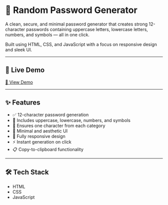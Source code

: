 # 🔐 Random Password Generator

A clean, secure, and minimal password generator that creates strong 12-character passwords containing uppercase letters, lowercase letters, numbers, and symbols — all in one click.

Built using HTML, CSS, and JavaScript with a focus on responsive design and sleek UI.

---

## 🚀 Live Demo

[🔗 View Demo](https://keen-klepon-84d66f.netlify.app)  

---

## ✨ Features

- ✅ 12-character password generation
- 🔡 Includes uppercase, lowercase, numbers, and symbols
- 🧠 Ensures one character from each category
- 🎨 Minimal and aesthetic UI
- 📱 Fully responsive design
- ⚡ Instant generation on click
- 📋 Copy-to-clipboard functionality 

---

## 🛠 Tech Stack

- HTML  
- CSS
- JavaScript
